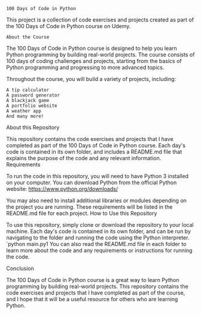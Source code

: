 `100 Days of Code in Python`

This project is a collection of code exercises and projects created as part of the 100 Days of Code in Python course on Udemy.

`About the Course`

The 100 Days of Code in Python course is designed to help you learn Python programming by building real-world projects. The course consists of 100 days of coding challenges and projects, starting from the basics of Python programming and progressing to more advanced topics.

Throughout the course, you will build a variety of projects, including:

    A tip calculator
    A password generator
    A blackjack game
    A portfolio website
    A weather app
    And many more!

About this Repository

This repository contains the code exercises and projects that I have completed as part of the 100 Days of Code in Python course. Each day's code is contained in its own folder, and includes a README.md file that explains the purpose of the code and any relevant information.
Requirements

To run the code in this repository, you will need to have Python 3 installed on your computer. You can download Python from the official Python website: https://www.python.org/downloads/

You may also need to install additional libraries or modules depending on the project you are running. These requirements will be listed in the README.md file for each project.
How to Use this Repository

To use this repository, simply clone or download the repository to your local machine. Each day's code is contained in its own folder, and can be run by navigating to the folder and running the code using the Python interpreter.
`python main.py1
You can also read the README.md file in each folder to learn more about the code and any requirements or instructions for running the code.

Conclusion

The 100 Days of Code in Python course is a great way to learn Python programming by building real-world projects. This repository contains the code exercises and projects that I have completed as part of the course, and I hope that it will be a useful resource for others who are learning Python.
